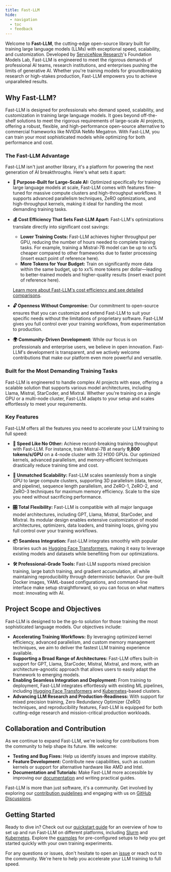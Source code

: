 ```yaml
---
title: Fast-LLM
hide:
  - navigation
  - toc
  - feedback
---
```


Welcome to **Fast-LLM**, the cutting-edge open-source library built for training large language models (LLMs) with exceptional speed, scalability, and customization. Developed by [ServiceNow Research](https://www.servicenow.com/research/)'s Foundation Models Lab, Fast-LLM is engineered to meet the rigorous demands of professional AI teams, research institutions, and enterprises pushing the limits of generative AI. Whether you're training models for groundbreaking research or high-stakes production, Fast-LLM empowers you to achieve unparalleled results.

## Why Fast-LLM?

Fast-LLM is designed for professionals who demand speed, scalability, and customization in training large language models. It goes beyond off-the-shelf solutions to meet the rigorous requirements of large-scale AI projects, offering a robust, flexible, and high-performance open-source alternative to commercial frameworks like NVIDIA NeMo Megatron. With Fast-LLM, you can train your most sophisticated models while optimizing for both performance and cost.

### The Fast-LLM Advantage

Fast-LLM isn't just another library, it's a platform for powering the next generation of AI breakthroughs. Here's what sets it apart:

- **🚀 Purpose-Built for Large-Scale AI:** Optimized specifically for training large language models at scale, Fast-LLM comes with features fine-tuned for massive compute clusters and high-throughput workflows. It supports advanced parallelism techniques, ZeRO optimizations, and high-throughput kernels, making it ideal for handling the most demanding training tasks.

- **💰 Cost Efficiency That Sets Fast-LLM Apart:** Fast-LLM's optimizations translate directly into significant cost savings:

  - **Lower Training Costs:** Fast-LLM achieves higher throughput per GPU, reducing the number of hours needed to complete training tasks. For example, training a Mistral-7B model can be up to xx% cheaper compared to other frameworks due to faster processing (insert exact point of reference here).
  - **More Tokens for Your Budget:** Train on significantly more data within the same budget, up to xx% more tokens per dollar—leading to better-trained models and higher-quality results (insert exact point of reference here).

  [Learn more about Fast-LLM's cost efficiency and see detailed comparisons](cost-efficiency.md).

- **🔓 Openness Without Compromise:** Our commitment to open-source ensures that you can customize and extend Fast-LLM to suit your specific needs without the limitations of proprietary software. Fast-LLM gives you full control over your training workflows, from experimentation to production.

- **🌍 Community-Driven Development:** While our focus is on professionals and enterprise users, we believe in open innovation. Fast-LLM's development is transparent, and we actively welcome contributions that make our platform even more powerful and versatile.

### Built for the Most Demanding Training Tasks

Fast-LLM is engineered to handle complex AI projects with ease, offering a scalable solution that supports various model architectures, including Llama, Mistral, StarCoder, and Mixtral. Whether you're training on a single GPU or a multi-node cluster, Fast-LLM adapts to your setup and scales effortlessly to meet your requirements.

### Key Features

Fast-LLM offers all the features you need to accelerate your LLM training to full speed:

- **🚀 Speed Like No Other:** Achieve record-breaking training throughput with Fast-LLM. For instance, train Mistral-7B at nearly **9,800 tokens/s/GPU** on a 4-node cluster with 32 H100 GPUs. Our optimized kernels, advanced parallelism, and memory-efficient techniques drastically reduce training time and cost.

- **📡 Unmatched Scalability:** Fast-LLM scales seamlessly from a single GPU to large compute clusters, supporting 3D parallelism (data, tensor, and pipeline), sequence length parallelism, and ZeRO-1, ZeRO-2, and ZeRO-3 techniques for maximum memory efficiency. Scale to the size you need without sacrificing performance.

- **🎛️ Total Flexibility:** Fast-LLM is compatible with all major language model architectures, including GPT, Llama, Mistral, StarCoder, and Mixtral. Its modular design enables extensive customization of model architectures, optimizers, data loaders, and training loops, giving you full control over your training workflows.

- **📦 Seamless Integration:** Fast-LLM integrates smoothly with popular libraries such as [Hugging Face Transformers](https://huggingface.co/transformers), making it easy to leverage existing models and datasets while benefiting from our optimizations.

- **🛠️ Professional-Grade Tools:** Fast-LLM supports mixed precision training, large batch training, and gradient accumulation, all while maintaining reproducibility through deterministic behavior. Our pre-built Docker images, YAML-based configurations, and command-line interface make setup straightforward, so you can focus on what matters most: innovating with AI.

## Project Scope and Objectives

Fast-LLM is designed to be the go-to solution for those training the most sophisticated language models. Our objectives include:

- **Accelerating Training Workflows:** By leveraging optimized kernel efficiency, advanced parallelism, and custom memory management techniques, we aim to deliver the fastest LLM training experience available.
- **Supporting a Broad Range of Architectures:** Fast-LLM offers built-in support for GPT, Llama, StarCoder, Mistral, Mixtral, and more, with an architecture-agnostic approach that allows users to easily adapt the framework to emerging models.
- **Enabling Seamless Integration and Deployment:** From training to deployment, Fast-LLM integrates effortlessly with existing ML pipelines, including [Hugging Face Transformers](https://huggingface.co/transformers) and [Kubernetes](https://kubernetes.io)-based clusters.
- **Advancing LLM Research and Production-Readiness:** With support for mixed precision training, Zero Redundancy Optimizer (ZeRO) techniques, and reproducibility features, Fast-LLM is equipped for both cutting-edge research and mission-critical production workloads.

## Collaboration and Contribution

As we continue to expand Fast-LLM, we're looking for contributions from the community to help shape its future. We welcome:

- **Testing and Bug Fixes:** Help us identify issues and improve stability.
- **Feature Development:** Contribute new capabilities, such as custom kernels or support for alternative hardware like AMD and Intel.
- **Documentation and Tutorials:** Make Fast-LLM more accessible by improving our [documentation](https://servicenow.github.io/Fast-LLM) and writing practical guides.

Fast-LLM is more than just software, it's a community. Get involved by exploring our [contribution guidelines](https://github.com/ServiceNow/Fast-LLM/CONTRIBUTING.md) and engaging with us on [GitHub Discussions](https://github.com/ServiceNow/Fast-LLM/discussions).

## Getting Started

Ready to dive in? Check out our [quickstart guide](quickstart.md) for an overview of how to set up and run Fast-LLM on different platforms, including [Slurm](https://slurm.schedmd.com) and [Kubernetes](https://kubernetes.io). Explore the [examples](https://github.com/ServiceNow/Fast-LLM/tree/main/examples) for pre-configured setups to help you get started quickly with your own training experiments.

For any questions or issues, don't hesitate to open an [issue](https://github.com/ServiceNow/Fast-LLM/issues) or reach out to the community. We're here to help you accelerate your LLM training to full speed.
